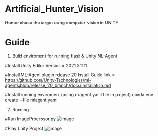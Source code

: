 # Artificial_Hunter_Vision
Hunter chase the target using computer-vision in UNITY

# Guide
1. Bulid enviroment for running flask & Unity ML-Agent

#Install Unity
  Editor Version = 2021.3.11f1

#Install ML-Agent plugin release 20
  Install Guide link = https://github.com/Unity-Technologies/ml-agents/blob/release_20_branch/docs/Installation.md

#Install running enviroment (using mlagent.yaml file in project)
  conda env create --file mlagent.yaml

2. Running

#Run ImageProcessor.py
![image](https://github.com/h0dol9805/Artificial_Hunter_Vision/assets/145313806/1aafe448-408b-4af5-9dd5-df76e0f5a697)

#Play Unity Project
![image](https://github.com/h0dol9805/Artificial_Hunter_Vision/assets/145313806/2227d1eb-4bf8-4c28-b5a4-4297c7812546)
